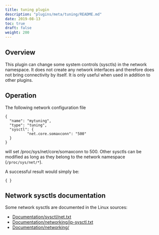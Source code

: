 ```yaml
---
title: tuning plugin
description: "plugins/meta/tuning/README.md"
date: 2019-08-13
toc: true
draft: false
weight: 200
---
```


## Overview


This plugin can change some system controls (sysctls) in the network namespace.
It does not create any network interfaces and therefore does not bring connectivity by itself.
It is only useful when used in addition to other plugins.

## Operation
The following network configuration file
```
{
  "name": "mytuning",
  "type": "tuning",
  "sysctl": {
          "net.core.somaxconn": "500"
  }
}
```
will set /proc/sys/net/core/somaxconn to 500.
Other sysctls can be modified as long as they belong to the network namespace (`/proc/sys/net/*`).

A successful result would simply be:
```
{ }
```

## Network sysctls documentation

Some network sysctls are documented in the Linux sources:

- [Documentation/sysctl/net.txt](https://www.kernel.org/doc/Documentation/sysctl/net.txt)
- [Documentation/networking/ip-sysctl.txt](https://www.kernel.org/doc/Documentation/networking/ip-sysctl.txt)
- [Documentation/networking/](https://www.kernel.org/doc/Documentation/networking/)

